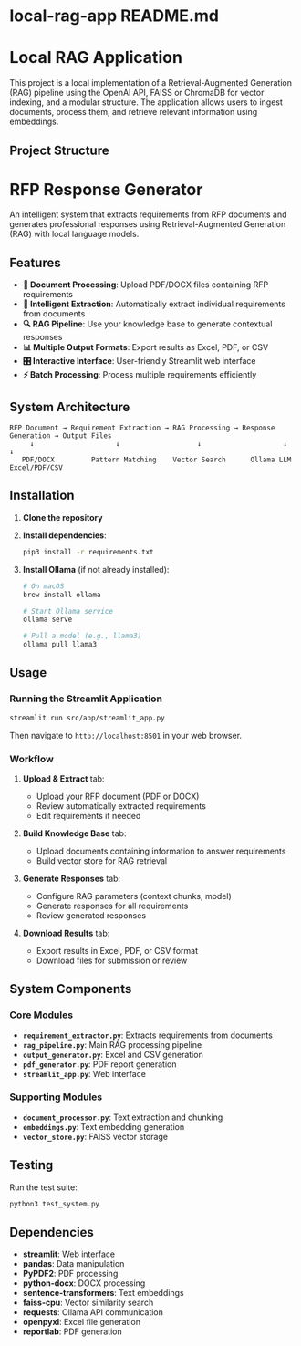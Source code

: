 # local-rag-app README.md

# Local RAG Application

This project is a local implementation of a Retrieval-Augmented Generation (RAG) pipeline using the OpenAI API, FAISS or ChromaDB for vector indexing, and a modular structure. The application allows users to ingest documents, process them, and retrieve relevant information using embeddings.

## Project Structure

# RFP Response Generator

An intelligent system that extracts requirements from RFP documents and generates professional responses using Retrieval-Augmented Generation (RAG) with local language models.

## Features

- **📄 Document Processing**: Upload PDF/DOCX files containing RFP requirements
- **🧠 Intelligent Extraction**: Automatically extract individual requirements from documents
- **🔍 RAG Pipeline**: Use your knowledge base to generate contextual responses
- **📊 Multiple Output Formats**: Export results as Excel, PDF, or CSV
- **🎛️ Interactive Interface**: User-friendly Streamlit web interface
- **⚡ Batch Processing**: Process multiple requirements efficiently

## System Architecture

```
RFP Document → Requirement Extraction → RAG Processing → Response Generation → Output Files
     ↓                    ↓                   ↓                    ↓               ↓
   PDF/DOCX         Pattern Matching    Vector Search      Ollama LLM        Excel/PDF/CSV
```

## Installation

1. **Clone the repository**
2. **Install dependencies**:
   ```bash
   pip3 install -r requirements.txt
   ```

3. **Install Ollama** (if not already installed):
   ```bash
   # On macOS
   brew install ollama
   
   # Start Ollama service
   ollama serve
   
   # Pull a model (e.g., llama3)
   ollama pull llama3
   ```

## Usage

### Running the Streamlit Application

```bash
streamlit run src/app/streamlit_app.py
```

Then navigate to `http://localhost:8501` in your web browser.

### Workflow

1. **Upload & Extract** tab:
   - Upload your RFP document (PDF or DOCX)
   - Review automatically extracted requirements
   - Edit requirements if needed

2. **Build Knowledge Base** tab:
   - Upload documents containing information to answer requirements
   - Build vector store for RAG retrieval

3. **Generate Responses** tab:
   - Configure RAG parameters (context chunks, model)
   - Generate responses for all requirements
   - Review generated responses

4. **Download Results** tab:
   - Export results in Excel, PDF, or CSV format
   - Download files for submission or review

## System Components

### Core Modules

- **`requirement_extractor.py`**: Extracts requirements from documents
- **`rag_pipeline.py`**: Main RAG processing pipeline
- **`output_generator.py`**: Excel and CSV generation
- **`pdf_generator.py`**: PDF report generation
- **`streamlit_app.py`**: Web interface

### Supporting Modules

- **`document_processor.py`**: Text extraction and chunking
- **`embeddings.py`**: Text embedding generation
- **`vector_store.py`**: FAISS vector storage

## Testing

Run the test suite:

```bash
python3 test_system.py
```

## Dependencies

- **streamlit**: Web interface
- **pandas**: Data manipulation
- **PyPDF2**: PDF processing
- **python-docx**: DOCX processing
- **sentence-transformers**: Text embeddings
- **faiss-cpu**: Vector similarity search
- **requests**: Ollama API communication
- **openpyxl**: Excel file generation
- **reportlab**: PDF generation

